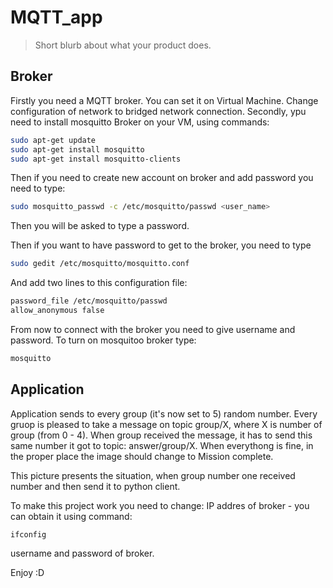 # MQTT_app
> Short blurb about what your product does.

## Broker
Firstly you need a MQTT broker. You can set it on Virtual Machine. Change configuration of network to bridged network connection. 
Secondly, ypu need to install mosquitto Broker on your VM, using commands:

```sh
sudo apt-get update
sudo apt-get install mosquitto
sudo apt-get install mosquitto-clients
```
Then if you need to create new account on broker and add password you need to type:

```sh
sudo mosquitto_passwd -c /etc/mosquitto/passwd <user_name>
```
Then you will be asked to type a password. 

Then if you want to have password to get to the broker, you need to type
```sh
sudo gedit /etc/mosquitto/mosquitto.conf
```
And add two lines to this configuration file:
```sh
password_file /etc/mosquitto/passwd
allow_anonymous false
```
From now to connect with the broker you need to give username and password. 
To turn on mosquitoo broker type:
```sh
mosquitto
```

##  Application

Application sends to every group (it's now set to 5) random number. Every gruop is pleased to take a message on topic group/X, where X is number of group (from 0 - 4). When group received the message, it has to send this same number it got to topic: answer/group/X. When everythong is fine, in the proper place the image should change to Mission complete. 

This picture presents the situation, when group number one received number and then send it to python client. 


To make this project work you need to change: 
IP addres of broker - you can obtain it using command:
```sh
ifconfig
```
username and password of broker. 

Enjoy :D
